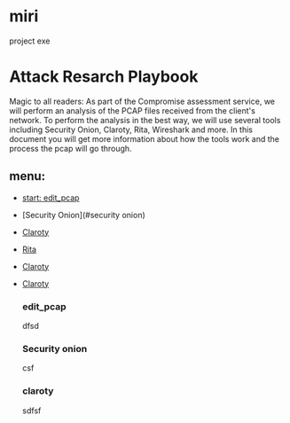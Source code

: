 # miri
project exe
# Attack Resarch Playbook
Magic to all readers:
As part of the Compromise assessment service, we will perform an analysis of the PCAP files received from the client's network.
To perform the analysis in the best way, we will use several tools including Security Onion, Claroty, Rita, Wireshark and more. 
In this document you will get more information about how the tools work and the process the pcap will go through.

## menu:
* [start: edit_pcap](#edit_pcap)
* [Security Onion](#security onion)
* [Claroty](#claroty)
* [Rita](#rita)
* [Claroty](#claroty)
* [Claroty](#claroty)

  ### edit_pcap
  dfsd

  ### Security onion
  csf

  ### claroty
  sdfsf
